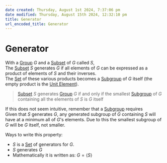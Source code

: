 ```yaml
---  
date created: Thursday, August 1st 2024, 7:37:06 pm  
date modified: Thursday, August 15th 2024, 12:32:10 pm  
title: Generator  
url_encoded_title: Generator  
---  
```

# Generator  
With a [Group](./Group.md) $G$ and a [Subset](../Sets/Subset.md) of $G$ called $S$,  
The [Subset](../Sets/Subset.md) $S$ generates $G$ if all elements of $G$ can be expressed as a product of elements of $S$ and their inverses.  
The [Set](../Sets/Set.md) of these various products becomes a [Subgroup](./Subgroup.md) of $G$ itself (the empty product is the [Unit Element](../Unit-Element.md)).  
  
>[Subset](../Sets/Subset.md) $S$ generates [Group](./Group.md) $G$ if and only if the smallest [Subgroup](./Subgroup.md) of $G$ containing all the elements of $S$ is $G$ itself  
  
If this does not seem intuitive, remember that a [Subgroup](./Subgroup.md) requires  
Given that $S$ generates $G$, any generated subgroup of $G$ containing $S$ will have at a minimum all of $G$'s elements. Due to this the smallest subgroup of $G$ will be $G$ itself, not smaller.  
  
Ways to write this property:  
- $S$ is a [Set](../Sets/Set.md) of generators for $G$.   
- $S$ generates $G$  
- Mathematically it is written as: $G=\langle S\rangle$  
  
  
  
